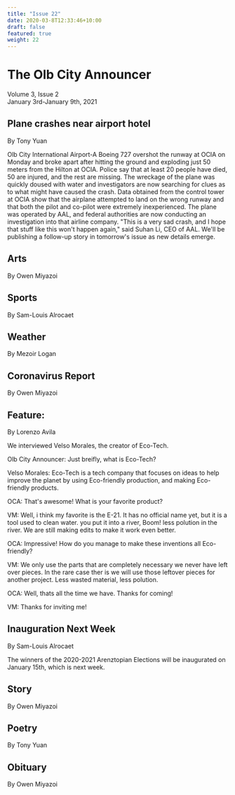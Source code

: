 ```yaml
---
title: "Issue 22"
date: 2020-03-8T12:33:46+10:00
draft: false
featured: true
weight: 22
---
```


# The Olb City Announcer
Volume 3, Issue 2    
January 3rd-January 9th, 2021

## Plane crashes near airport hotel
By Tony Yuan

Olb City International Airport-A Boeing 727 overshot the runway at OCIA on Monday and broke apart after hitting the ground and exploding just 50 meters from the Hilton at OCIA. Police say that at least 20 people have died, 50 are injured, and the rest are missing. The wreckage of the plane was quickly doused with water and investigators are now searching for clues as to what might have caused the crash. Data obtained from the control tower at OCIA show that the airplane attempted to land on the wrong runway and that both the pilot and co-pilot were extremely inexperienced. The plane was operated by AAL, and federal authorities are now conducting an investigation into that airline company. "This is a very sad crash, and I hope that stuff like this won't happen again," said Suhan Li, CEO of AAL. We'll be publishing a follow-up story in tomorrow's issue as new details emerge.

## Arts
By Owen Miyazoi



## Sports
By Sam-Louis Alrocaet



## Weather
By Mezoir Logan



## Coronavirus Report
By Owen Miyazoi



## Feature:
By Lorenzo Avila

We interviewed Velso Morales, the creator of Eco-Tech.

Olb City Announcer: Just breifly, what is Eco-Tech?

Velso Morales: Eco-Tech is a tech company that focuses on ideas to help improve the planet by using Eco-friendly production, and making Eco-friendly products. 

OCA: That's awesome! What is your favorite product?

VM: Well, i think my favorite is the E-21. It has no official name yet, but it is a tool used to clean water. you put it into a river, Boom! less polution in the river. We are still making edits to make it work even better.

OCA: Impressive! How do you manage to make these inventions all Eco-friendly? 

VM: We only use the parts that are completely necessary we never have left over pieces. In the rare case ther is we will use those leftover pieces for another project. Less wasted material, less polution.

OCA: Well, thats all the time we have. Thanks for coming!

VM: Thanks for inviting me!



## Inauguration Next Week
By Sam-Louis Alrocaet

The winners of the 2020-2021 Arenztopian Elections will be inaugurated on January 15th, which is next week. 

## Story
By Owen Miyazoi



## Poetry
By Tony Yuan



## Obituary
By Owen Miyazoi

